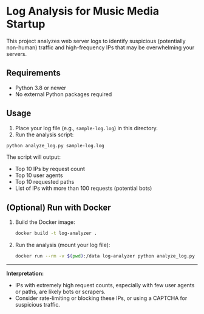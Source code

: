 # Log Analysis for Music Media Startup

This project analyzes web server logs to identify suspicious (potentially non-human) traffic and high-frequency IPs that may be overwhelming your servers.

## Requirements
- Python 3.8 or newer
- No external Python packages required

## Usage

1. Place your log file (e.g., `sample-log.log`) in this directory.
2. Run the analysis script:

```sh
python analyze_log.py sample-log.log
```

The script will output:
- Top 10 IPs by request count
- Top 10 user agents
- Top 10 requested paths
- List of IPs with more than 100 requests (potential bots)

## (Optional) Run with Docker

1. Build the Docker image:
   ```sh
   docker build -t log-analyzer .
   ```
2. Run the analysis (mount your log file):
   ```sh
   docker run --rm -v $(pwd):/data log-analyzer python analyze_log.py /data/sample-log.log
   ```

---

**Interpretation:**
- IPs with extremely high request counts, especially with few user agents or paths, are likely bots or scrapers.
- Consider rate-limiting or blocking these IPs, or using a CAPTCHA for suspicious traffic.
